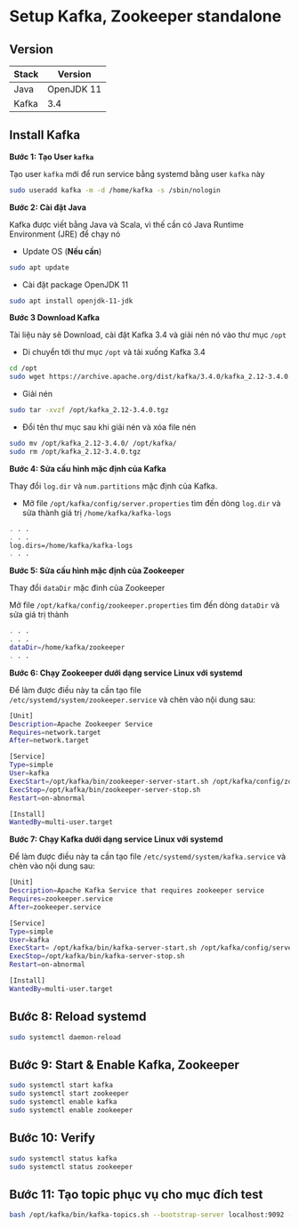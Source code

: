 # Setup Kafka, Zookeeper standalone

## Version

|Stack|Version|
|---|---|
|Java|OpenJDK 11|
|Kafka|3.4|

## Install Kafka

**Bước 1: Tạo User `kafka`**

Tạo user `kafka` mới để run service bằng systemd bằng user `kafka` này

```sh
sudo useradd kafka -m -d /home/kafka -s /sbin/nologin
```

**Bước 2: Cài đặt Java**

Kafka được viết bằng Java và Scala, vì thế cần có Java Runtime Environment (JRE) để chạy nó

- Update OS (**Nếu cần**)

```sh
sudo apt update
```

- Cài đặt package OpenJDK 11

```sh
sudo apt install openjdk-11-jdk
```

**Bước 3 Download Kafka**

Tài liệu này sẽ Download, cài đặt Kafka 3.4 và giải nén nó vào thư mục `/opt`

- Di chuyển tới thư mục `/opt` và tải xuống Kafka 3.4

```sh
cd /opt
sudo wget https://archive.apache.org/dist/kafka/3.4.0/kafka_2.12-3.4.0.tgz
```

- Giải nén

```sh
sudo tar -xvzf /opt/kafka_2.12-3.4.0.tgz
```

- Đổi tên thư mục sau khi giải nén và xóa file nén 

```sh
sudo mv /opt/kafka_2.12-3.4.0/ /opt/kafka/
sudo rm /opt/kafka_2.12-3.4.0.tgz
```

**Bước 4: Sửa cấu hình mặc định của Kafka**

Thay đổi `log.dir` và `num.partitions` mặc định của Kafka. 

- Mở file `/opt/kafka/config/server.properties` tìm đến dòng `log.dir` và sửa thành giá trị `/home/kafka/kafka-logs`

```sh
. . .
. . .
log.dirs=/home/kafka/kafka-logs
. . .
```

**Bước 5: Sửa cấu hình mặc định của Zookeeper**

Thay đổi `dataDir` mặc đinh của Zookeeper

Mở file `/opt/kafka/config/zookeeper.properties` tìm đến dòng `dataDir` và sửa giá trị thành

```sh
. . .
. . .
dataDir=/home/kafka/zookeeper
. . .
```

**Bước 6: Chạy Zookeeper dưới dạng service Linux với systemd**

Để làm được điều này ta cần tạo file `/etc/systemd/system/zookeeper.service` và chèn vào nội dung sau:

```sh
[Unit]
Description=Apache Zookeeper Service
Requires=network.target                 
After=network.target                 

[Service]
Type=simple
User=kafka
ExecStart=/opt/kafka/bin/zookeeper-server-start.sh /opt/kafka/config/zookeeper.properties        
ExecStop=/opt/kafka/bin/zookeeper-server-stop.sh
Restart=on-abnormal

[Install]
WantedBy=multi-user.target
```

**Bước 7: Chạy Kafka dưới dạng service Linux với systemd**

Để làm được điều này ta cần tạo file `/etc/systemd/system/kafka.service` và chèn vào nội dung sau:

```sh
[Unit]
Description=Apache Kafka Service that requires zookeeper service
Requires=zookeeper.service
After=zookeeper.service

[Service]
Type=simple
User=kafka
ExecStart= /opt/kafka/bin/kafka-server-start.sh /opt/kafka/config/server.properties                            
ExecStop=/opt/kafka/bin/kafka-server-stop.sh
Restart=on-abnormal

[Install]
WantedBy=multi-user.target
```

## Bước 8: Reload systemd

```sh
sudo systemctl daemon-reload
```

## Bước 9: Start & Enable Kafka, Zookeeper

```sh
sudo systemctl start kafka
sudo systemctl start zookeeper
sudo systemctl enable kafka
sudo systemctl enable zookeeper
```

## Bước 10: Verify

```sh
sudo systemctl status kafka
sudo systemctl status zookeeper
```

## Bước 11: Tạo topic phục vụ cho mục đích test

```sh
bash /opt/kafka/bin/kafka-topics.sh --bootstrap-server localhost:9092 --create --topic tubt-test1
```